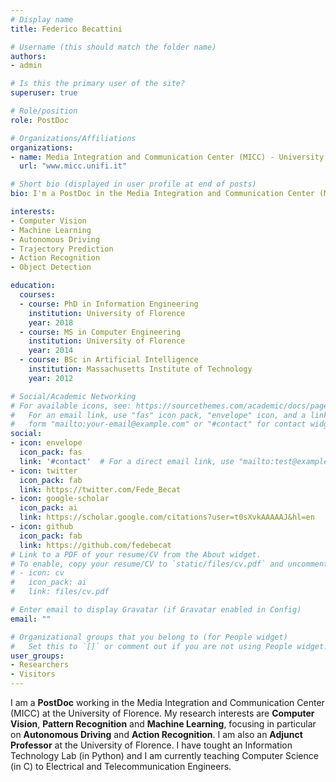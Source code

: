 ```yaml
---
# Display name
title: Federico Becattini

# Username (this should match the folder name)
authors:
- admin

# Is this the primary user of the site?
superuser: true

# Role/position
role: PostDoc

# Organizations/Affiliations
organizations:
- name: Media Integration and Communication Center (MICC) - University of Florence
  url: "www.micc.unifi.it"

# Short bio (displayed in user profile at end of posts)
bio: I'm a PostDoc in the Media Integration and Communication Center (MICC) at the University of Florence.

interests:
- Computer Vision
- Machine Learning
- Autonomous Driving
- Trajectory Prediction
- Action Recognition
- Object Detection

education:
  courses:
  - course: PhD in Information Engineering
    institution: University of Florence
    year: 2018
  - course: MS in Computer Engineering
    institution: University of Florence
    year: 2014
  - course: BSc in Artificial Intelligence
    institution: Massachusetts Institute of Technology
    year: 2012

# Social/Academic Networking
# For available icons, see: https://sourcethemes.com/academic/docs/page-builder/#icons
#   For an email link, use "fas" icon pack, "envelope" icon, and a link in the
#   form "mailto:your-email@example.com" or "#contact" for contact widget.
social:
- icon: envelope
  icon_pack: fas
  link: '#contact'  # For a direct email link, use "mailto:test@example.org".
- icon: twitter
  icon_pack: fab
  link: https://twitter.com/Fede_Becat
- icon: google-scholar
  icon_pack: ai
  link: https://scholar.google.com/citations?user=t0sXvkAAAAAJ&hl=en
- icon: github
  icon_pack: fab
  link: https://github.com/fedebecat
# Link to a PDF of your resume/CV from the About widget.
# To enable, copy your resume/CV to `static/files/cv.pdf` and uncomment the lines below.
# - icon: cv
#   icon_pack: ai
#   link: files/cv.pdf

# Enter email to display Gravatar (if Gravatar enabled in Config)
email: ""

# Organizational groups that you belong to (for People widget)
#   Set this to `[]` or comment out if you are not using People widget.
user_groups:
- Researchers
- Visitors
---
```


I am a **PostDoc** working in the Media Integration and Communication Center (MICC) at the University of Florence. My research interests are **Computer Vision**, **Pattern Recognition** and **Machine Learning**, focusing in particular on **Autonomous Driving** and **Action Recognition**. I am also an **Adjunct Professor** at the University of Florence. I have tought an Information Technology Lab (in Python) and I am currently teaching Computer Science (in C) to Electrical and Telecommunication Engineers.

